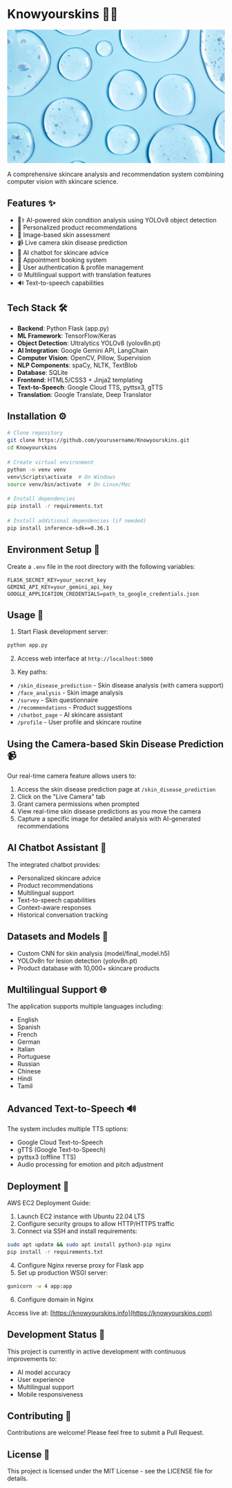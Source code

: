 # Knowyourskins 🧬✨

![Project Banner](static/assets/bg5.webp)

A comprehensive skincare analysis and recommendation system combining computer vision with skincare science.

## Features ✨
- 🧑⚕️ AI-powered skin condition analysis using YOLOv8 object detection
- 💄 Personalized product recommendations
- 📸 Image-based skin assessment
- 📹 Live camera skin disease prediction
- 🤖 AI chatbot for skincare advice
- 📅 Appointment booking system
- 👤 User authentication & profile management
- 🌐 Multilingual support with translation features
- 🔊 Text-to-speech capabilities

## Tech Stack 🛠️
- **Backend**: Python Flask (app.py)
- **ML Framework**: TensorFlow/Keras
- **Object Detection**: Ultralytics YOLOv8 (yolov8n.pt)
- **AI Integration**: Google Gemini API, LangChain
- **Computer Vision**: OpenCV, Pillow, Supervision
- **NLP Components**: spaCy, NLTK, TextBlob
- **Database**: SQLite
- **Frontend**: HTML5/CSS3 + Jinja2 templating
- **Text-to-Speech**: Google Cloud TTS, pyttsx3, gTTS
- **Translation**: Google Translate, Deep Translator

## Installation ⚙️

```bash
# Clone repository
git clone https://github.com/yourusername/Knowyourskins.git
cd Knowyourskins

# Create virtual environment
python -m venv venv
venv\Scripts\activate  # On Windows
source venv/bin/activate  # On Linux/Mac

# Install dependencies
pip install -r requirements.txt

# Install additional dependencies (if needed)
pip install inference-sdk==0.36.1
```

## Environment Setup 🔐
Create a `.env` file in the root directory with the following variables:
```
FLASK_SECRET_KEY=your_secret_key
GEMINI_API_KEY=your_gemini_api_key
GOOGLE_APPLICATION_CREDENTIALS=path_to_google_credentials.json
```

## Usage 🚀

1. Start Flask development server:
```bash
python app.py
```

2. Access web interface at `http://localhost:5000`

3. Key paths:
- `/skin_disease_prediction` - Skin disease analysis (with camera support)
- `/face_analysis` - Skin image analysis
- `/survey` - Skin questionnaire
- `/recommendations` - Product suggestions
- `/chatbot_page` - AI skincare assistant
- `/profile` - User profile and skincare routine

## Using the Camera-based Skin Disease Prediction 📹

Our real-time camera feature allows users to:

1. Access the skin disease prediction page at `/skin_disease_prediction`
2. Click on the "Live Camera" tab
3. Grant camera permissions when prompted
4. View real-time skin disease predictions as you move the camera
5. Capture a specific image for detailed analysis with AI-generated recommendations

## AI Chatbot Assistant 🤖

The integrated chatbot provides:
- Personalized skincare advice
- Product recommendations
- Multilingual support
- Text-to-speech capabilities
- Context-aware responses
- Historical conversation tracking

## Datasets and Models 🔢
- Custom CNN for skin analysis (model/final_model.h5)
- YOLOv8n for lesion detection (yolov8n.pt)
- Product database with 10,000+ skincare products

## Multilingual Support 🌐
The application supports multiple languages including:
- English
- Spanish
- French
- German
- Italian
- Portuguese
- Russian
- Chinese
- Hindi
- Tamil

## Advanced Text-to-Speech 🔊
The system includes multiple TTS options:
- Google Cloud Text-to-Speech
- gTTS (Google Text-to-Speech)
- pyttsx3 (offline TTS)
- Audio processing for emotion and pitch adjustment

## Deployment 🚀

AWS EC2 Deployment Guide:
1. Launch EC2 instance with Ubuntu 22.04 LTS
2. Configure security groups to allow HTTP/HTTPS traffic
3. Connect via SSH and install requirements:
```bash
sudo apt update && sudo apt install python3-pip nginx
pip install -r requirements.txt
```
4. Configure Nginx reverse proxy for Flask app
5. Set up production WSGI server:
```bash
gunicorn -w 4 app:app
```
6. Configure domain in Nginx

Access live at: [https://knowyourskins.info](https://knowyourskins.com)

## Development Status 🧪
This project is currently in active development with continuous improvements to:
- AI model accuracy
- User experience
- Multilingual support
- Mobile responsiveness

## Contributing 🤝
Contributions are welcome! Please feel free to submit a Pull Request.

## License 📄
This project is licensed under the MIT License - see the LICENSE file for details.
